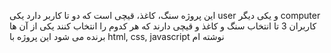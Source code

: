 این پروژه سنگ، کاغذ، قیچی است که دو تا کاربر دارد یکی user و یکی دیگر computer 
کاربران 3 تا انتخاب سنگ و کاغذ و قیچی دارند که هر کدوم را انتخاب کنند یکی از آن ها برنده می شود
این پروژه با html, css, javascript نوشته ام
